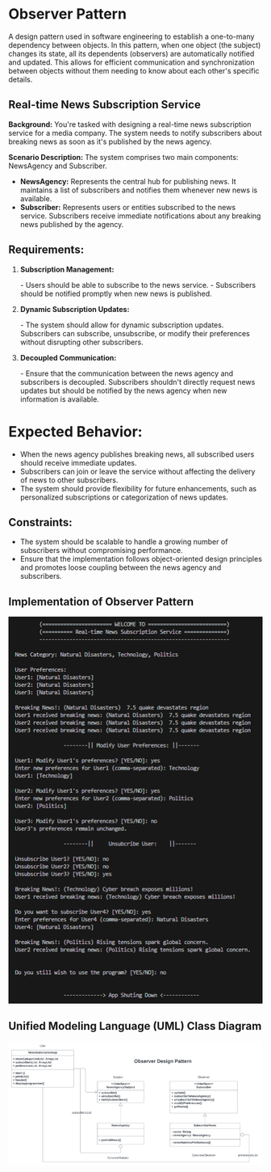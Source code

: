 # Observer Pattern

A design pattern used in software engineering to establish a one-to-many dependency between objects. In this pattern, when one object (the subject) changes its state, all its dependents (observers) are automatically notified and updated. This allows for efficient communication and synchronization between objects without them needing to know about each other's specific details.

## Real-time News Subscription Service

**Background:** You're tasked with designing a real-time news subscription service for a media company. The system needs to notify subscribers about breaking news as soon as it's published by the news agency. <br>

**Scenario Description:** The system comprises two main components: NewsAgency and Subscriber.

- **NewsAgency:** Represents the central hub for publishing news. It maintains a list of subscribers and notifies them whenever new news is available. <br>
- **Subscriber:** Represents users or entities subscribed to the news service. Subscribers receive immediate notifications about any breaking news published by the agency.<br> </ul>

## Requirements:

1. **Subscription Management:**
<ul>
- Users should be able to subscribe to the news service.
- Subscribers should be notified promptly when new news is published. </ul>

2. **Dynamic Subscription Updates:**
<ul>
- The system should allow for dynamic subscription updates. Subscribers can subscribe, unsubscribe, or modify their preferences without disrupting other subscribers.
</ul>

3. **Decoupled Communication:**
<ul>
- Ensure that the communication between the news agency and subscribers is decoupled. Subscribers shouldn't directly request news updates but should be notified by the news agency when new information is available.  </ul>

# Expected Behavior:
- When the news agency publishes breaking news, all subscribed users should receive immediate updates.
- Subscribers can join or leave the service without affecting the delivery of news to other subscribers.
- The system should provide flexibility for future enhancements, such as personalized subscriptions or categorization of news updates.

## Constraints:
- The system should be scalable to handle a growing number of subscribers without compromising performance.
- Ensure that the implementation follows object-oriented design principles and promotes loose coupling between the news agency and subscribers.

## Implementation of Observer Pattern

<p align="center">
    <img src="image.png" alt="Centered Image" /><br>
</p>

## Unified Modeling Language (UML) Class Diagram

<p align="center">
    <img src="image-1.png" alt="Centered Image" /><br>
</p>